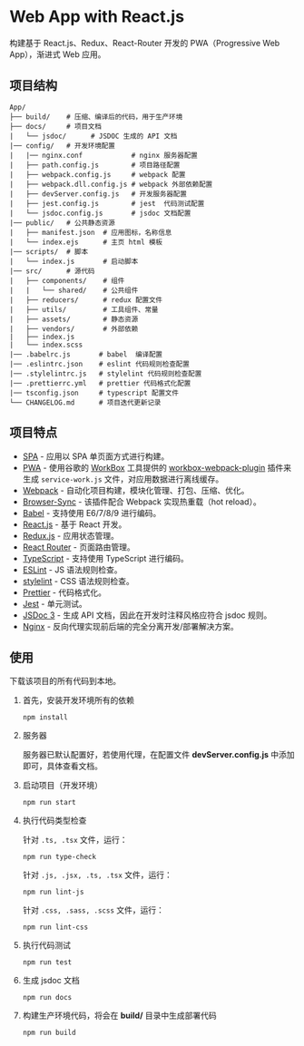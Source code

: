 # Web App with React.js

构建基于 React.js、Redux、React-Router 开发的 PWA（Progressive Web App），渐进式 Web 应用。

## 项目结构

    App/
    ├── build/    # 压缩、编译后的代码，用于生产环境
    ├── docs/     # 项目文档
    |   └── jsdoc/      # JSDOC 生成的 API 文档
    |── config/   # 开发环境配置
    |   |── nginx.conf            # nginx 服务器配置
    |   ├── path.config.js        # 项目路径配置
    |   ├── webpack.config.js     # webpack 配置
    |   ├── webpack.dll.config.js # webpack 外部依赖配置
    |   ├── devServer.config.js   # 开发服务器配置
    |   ├── jest.config.js        # jest  代码测试配置
    |   └── jsdoc.config.js       # jsdoc 文档配置
    |── public/   # 公共静态资源
    |   ├── manifest.json  # 应用图标，名称信息
    |   └── index.ejs      # 主页 html 模板
    |── scripts/  # 脚本
    |   └── index.js       # 启动脚本
    |── src/      # 源代码
    |   ├── components/    # 组件
    |   |   └── shared/    # 公共组件
    |   ├── reducers/      # redux 配置文件
    |   ├── utils/         # 工具组件、常量
    |   ├── assets/        # 静态资源
    |   ├── vendors/       # 外部依赖
    |   ├── index.js
    |   └── index.scss
    |── .babelrc.js       # babel  编译配置
    |── .eslintrc.json    # eslint 代码规则检查配置
    |── .stylelintrc.js   # stylelint 代码规则检查配置
    |── .prettierrc.yml   # prettier 代码格式化配置
    |── tsconfig.json     # typescript 配置文件
    └── CHANGELOG.md      # 项目迭代更新记录

## 项目特点

-   [SPA](https://en.wikipedia.org/wiki/Single-page_application) - 应用以 SPA 单页面方式进行构建。
-   [PWA](https://en.wikipedia.org/wiki/Progressive_web_applications) - 使用谷歌的 [WorkBox](https://developers.google.com/web/tools/workbox/) 工具提供的 [workbox-webpack-plugin](https://developers.google.com/web/tools/workbox/modules/workbox-webpack-plugin) 插件来生成 `service-work.js` 文件，对应用数据进行离线缓存。
-   [Webpack](https://webpack.js.org/) - 自动化项目构建，模块化管理、打包、压缩、优化。
-   [Browser-Sync](https://www.browsersync.io/) - 该插件配合 Webpack 实现热重载（hot reload）。
-   [Babel](https://babeljs.io/) - 支持使用 E6/7/8/9 进行编码。
-   [React.js](https://reactjs.org/) - 基于 React 开发。
-   [Redux.js](https://redux.js.org/) - 应用状态管理。
-   [React Router](https://reacttraining.com/react-router/) - 页面路由管理。
-   [TypeScript](http://www.typescriptlang.org/) - 支持使用 TypeScript 进行编码。
-   [ESLint](https://eslint.org/) - JS 语法规则检查。
-   [stylelint](https://stylelint.io/) - CSS 语法规则检查。
-   [Prettier](https://prettier.io/) - 代码格式化。
-   [Jest](https://jestjs.io/) - 单元测试。
-   [JSDoc 3](http://usejsdoc.org/) - 生成 API 文档，因此在开发时注释风格应符合 jsdoc 规则。
-   [Nginx](http://nginx.org/) - 反向代理实现前后端的完全分离开发/部署解决方案。

## 使用

下载该项目的所有代码到本地。

1.  首先，安装开发环境所有的依赖

        npm install

2.  服务器

    服务器已默认配置好，若使用代理，在配置文件 **devServer.config.js** 中添加即可，具体查看文档。

3.  启动项目（开发环境）

        npm run start

4.  执行代码类型检查

    针对 `.ts, .tsx` 文件，运行：

        npm run type-check

    针对 `.js, .jsx, .ts, .tsx` 文件，运行：

        npm run lint-js

    针对 `.css, .sass, .scss` 文件，运行：

        npm run lint-css

5.  执行代码测试

        npm run test

6.  生成 jsdoc 文档

        npm run docs

7.  构建生产环境代码，将会在 **build/** 目录中生成部署代码

        npm run build
